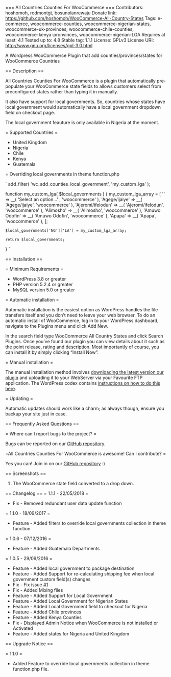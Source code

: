 === All Countries Counties For WooCommerce ===
Contributors: hoshomoh, rodmontgt, bosunolanrewaju
Donate link: https://github.com/hoshomoh/WooCommerce-All-Country-States <Just star the repo>
Tags: e-commerce, woocommerce-counties, woocommerce-nigerian-states, woocommerce-uk-provinces, woocommerce-chile-counties, woocommerce-kenya-pronvinces, woocommerce-nigerian-LGA
Requires at least: 4.1
Tested up to: 4.8
Stable tag: 1.1.1
License: GPLv3
License URI: http://www.gnu.org/licenses/gpl-3.0.html

A Wordpress WooCommerce Plugin that add counties/provinces/states for WooCommerce Countries

== Description ==

All Countries Counties For WooCommerce is a plugin that automatically pre-populate your WooCommerce state fields to allows customers select from preconfigured states rather than typing it in manually.

It also have support for local governments. So, countries whose states have local government would automatically have a local government dropdown field on checkout page.

The local government feauture is only available in Nigeria at the moment.

= Supported Countries =

* United Kingdom
* Nigeria
* Chile
* Kenya
* Guatemala

= Overriding local governments in theme function.php

`
add_filter( 'wc_add_counties_local_government', 'my_custom_lga' );

function my_custom_lga( $local_governments ) { 
	my_custom_lga_array = [
        '' => __( 'Select an option...' , 'woocommerce' ),
        'Agege/ijaiye' => __( 'Agege/ijaiye', 'woocommerce' ),
        'Ajeromi/ifelodun' => __( 'Ajeromi/ifelodun', 'woocommerce' ),
        'Alimosho' => __( 'Alimosho', 'woocommerce' ),
        'Amuwo Odofin' => __( 'Amuwo Odofin', 'woocommerce' ),
        'Apapa' => __( 'Apapa', 'woocommerce' ),
    ];

	$local_governments['NG']['LA'] = my_custom_lga_array;

	return $local_governments;
}
`

== Installation ==

= Minimum Requirements =

* WordPress 3.8 or greater
* PHP version 5.2.4 or greater
* MySQL version 5.0 or greater

= Automatic installation =

Automatic installation is the easiest option as WordPress handles the file transfers itself and you don’t need to leave your web browser. To do an automatic install of WooCommerce, log in to your WordPress dashboard, navigate to the Plugins menu and click Add New.

In the search field type WooCommerce All Country States and click Search Plugins. Once you’ve found our plugin you can view details about it such as the point release, rating and description. Most importantly of course, you can install it by simply clicking “Install Now”.

= Manual installation =

The manual installation method involves [downloading the latest version our plugin](https://github.com/hoshomoh/WooCommerce-All-Country-States/releases) and uploading it to your WebServer via your Favourite FTP application. The WordPress codex contains [instructions on how to do this here](http://codex.wordpress.org/Managing_Plugins#Manual_Plugin_Installation).

= Updating =

Automatic updates should work like a charm; as always though, ensure you backup your site just in case.

== Frequently Asked Questions ==

= Where can I report bugs to the project? =

Bugs can be reported on our [GitHub repository](https://github.com/hoshomoh/WooCommerce-All-Country-States/issues).

=All Countries Counties For WooCommerce is awesome! Can I contribute? =

Yes you can! Join in on our [GitHub repository](https://github.com/hoshomoh/WooCommerce-All-Country-States) :)

== Screenshots ==

1. The WooCommerce state field converted to a drop down.

== Changelog ==
= 1.1.1 - 22/05/2018 =
* Fix - Removed redundant user data update function

= 1.1.0 - 18/09/2017 =
* Feature - Added filters to override local governments collection in theme function

= 1.0.6 - 07/12/2016 =
* Feature - Added Guatemala Departments

= 1.0.5 - 29/09/2016 =
* Feature - Added local government to package destination
* Feature - Added Support for re-calculating shipping fee when local government custom field(s) changes
* Fix - Fix issue [#1](https://github.com/hoshomoh/All-Countries-Counties-For-WooCommerce/issues/1)
* Fix - Added Mixing files
* Feature - Added Support for Local Government
* Feature - Added Local Government for Nigerian States
* Feature - Added Local Government field to checkout for Nigeria
* Feature - Added Chile provinces
* Feature - Added Kenya Counties
* Fix - Displayed Admin Notice when WooCommerce is not installed or Activated
* Feature - Added states for Nigeria and United Kingdom

== Upgrade Notice ==

= 1.1.0 =
* Added Feature to override local governments collection in theme function.php file.
